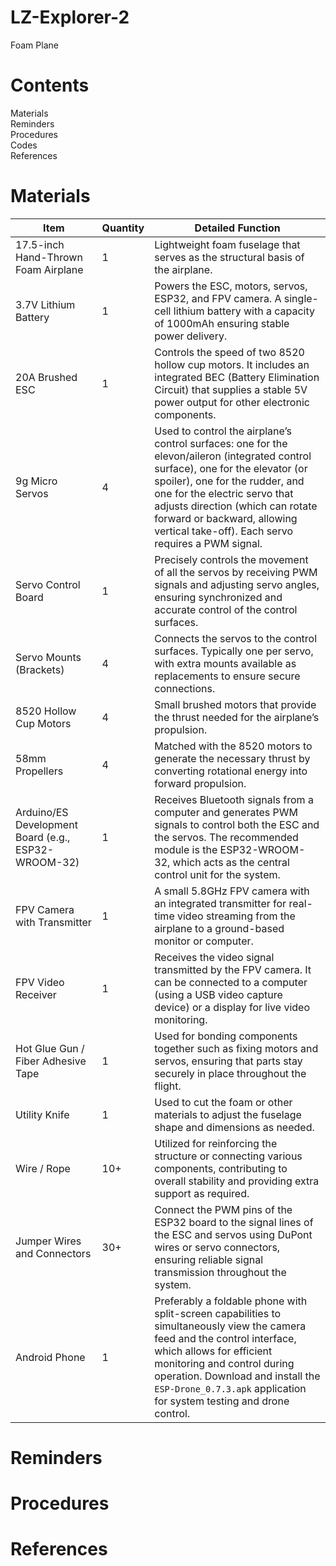 # LZ-Explorer-2
Foam Plane
# Contents
Materials <br/>
Reminders <br/>
Procedures <br/>
Codes <br/>
References <br/>
# Materials
| Item                                                 | Quantity | Detailed Function                                                                                                                                                                                                                                                                                   |
| ---------------------------------------------------- | -------- | ---------------------------------------------------------------------------------------------------------------------------------------------------------------------------------------------------------------------------------------------------------------------------------------------------- |
| 17.5-inch Hand-Thrown Foam Airplane                  | 1        | Lightweight foam fuselage that serves as the structural basis of the airplane.                                                                                                                                                                                                                      |
| 3.7V Lithium Battery                                 | 1        | Powers the ESC, motors, servos, ESP32, and FPV camera. A single-cell lithium battery with a capacity of 1000mAh ensuring stable power delivery.                                                                                                                                                     |
| 20A Brushed ESC                                      | 1        | Controls the speed of two 8520 hollow cup motors. It includes an integrated BEC (Battery Elimination Circuit) that supplies a stable 5V power output for other electronic components.                                                                                                          |
| 9g Micro Servos                                      | 4        | Used to control the airplane’s control surfaces: one for the elevon/aileron (integrated control surface), one for the elevator (or spoiler), one for the rudder, and one for the electric servo that adjusts direction (which can rotate forward or backward, allowing vertical take-off). Each servo requires a PWM signal. |
| Servo Control Board                                  | 1        | Precisely controls the movement of all the servos by receiving PWM signals and adjusting servo angles, ensuring synchronized and accurate control of the control surfaces.                                                                                                                       |
| Servo Mounts (Brackets)                              | 4        | Connects the servos to the control surfaces. Typically one per servo, with extra mounts available as replacements to ensure secure connections.                                                                                                                                                   |
| 8520 Hollow Cup Motors                               | 4        | Small brushed motors that provide the thrust needed for the airplane’s propulsion.                                                                                                                                                                                                               |
| 58mm Propellers                                      | 4        | Matched with the 8520 motors to generate the necessary thrust by converting rotational energy into forward propulsion.                                                                                                                                                                            |
| Arduino/ES Development Board (e.g., ESP32-WROOM-32)  | 1        | Receives Bluetooth signals from a computer and generates PWM signals to control both the ESC and the servos. The recommended module is the ESP32-WROOM-32, which acts as the central control unit for the system.                                                                              |
| FPV Camera with Transmitter                          | 1        | A small 5.8GHz FPV camera with an integrated transmitter for real-time video streaming from the airplane to a ground-based monitor or computer.                                                                                                                                                     |
| FPV Video Receiver                                   | 1        | Receives the video signal transmitted by the FPV camera. It can be connected to a computer (using a USB video capture device) or a display for live video monitoring.                                                                                                                           |
| Hot Glue Gun / Fiber Adhesive Tape                   | 1        | Used for bonding components together such as fixing motors and servos, ensuring that parts stay securely in place throughout the flight.                                                                                                                                                          |
| Utility Knife                                        | 1        | Used to cut the foam or other materials to adjust the fuselage shape and dimensions as needed.                                                                                                                                                                                                     |
| Wire / Rope                                          | 10+      | Utilized for reinforcing the structure or connecting various components, contributing to overall stability and providing extra support as required.                                                                                                                                              |
| Jumper Wires and Connectors                          | 30+      | Connect the PWM pins of the ESP32 board to the signal lines of the ESC and servos using DuPont wires or servo connectors, ensuring reliable signal transmission throughout the system.                                                                                                          |
| Android Phone                                        | 1        | Preferably a foldable phone with split-screen capabilities to simultaneously view the camera feed and the control interface, which allows for efficient monitoring and control during operation. Download and install the `ESP-Drone_0.7.3.apk` application for system testing and drone control.
# Reminders
# Procedures
# References
